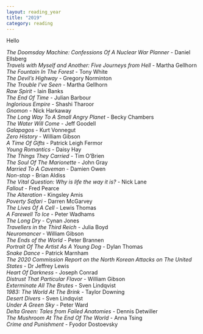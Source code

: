 ```yaml
---
layout: reading_year
title: "2019"
category: reading
---
```


Hello


<i>The Doomsday Machine: Confessions Of A Nuclear War Planner</i> - Daniel Ellsberg  
<i>Travels with Myself and Another: Five Journeys from Hell</i> - Martha Gellhorn  
<i>The Fountain In The Forest</i> - Tony White  
<i>The Devil’s Highway</i> - Gregory Norminton  
<i>The Trouble I've Seen</i> - Martha Gellhorn  
<i>Raw Spirit</i> - Iain Banks  
<i>The End Of Time</i> - Julian Barbour  
<i>Inglorious Empire</i> - Shashi Tharoor  
<i>Gnomon</i> - Nick Harkaway  
<i>The Long Way To A Small Angry Planet</i> - Becky Chambers  
<i>The Water Will Come</i> - Jeff Goodell  
<i>Galapagos</i> - Kurt Vonnegut  
<i>Zero History</i> - William Gibson  
<i>A Time Of Gifts</i> - Patrick Leigh Fermor  
<i>Young Romantics</i> - Daisy Hay  
<i>The Things They Carried</i> - Tim O’Brien   
<i>The Soul Of The Marionette</i> - John Gray  
<i>Married To A Caveman</i> - Damien Owen  
<i>Non-stop</i> - Brian Aldiss  
<i>The Vital Question: Why is life the way it is?</i> - Nick Lane  
<i>Fallout</i> - Fred Pearce  
<i>The Alteration</i> - Kingsley Amis  
<i>Poverty Safari</i> - Darren McGarvey  
<i>The Lives Of A Cell</i> - Lewis Thomas  
<i>A Farewell To Ice</i> - Peter Wadhams  
<i>The Long Dry</i> - Cynan Jones  
<i>Travellers in the Third Reich</i> - Julia Boyd  
<i>Neuromancer</i> - William Gibson  
<i>The Ends of the World</i> - Peter Brannen  
<i>Portrait Of The Artist As A Young Dog</i> - Dylan Thomas  
<i>Snake Dance</i> - Patrick Marnham  
<i>The 2020 Commission Report on the North Korean Attacks on The United States</i> - Dr Jeffrey Lewis  
<i>Heart Of Darkness</i> - Joseph Conrad  
<i>Distrust That Particular Flavor</i> - William Gibson  
<i>Exterminate All The Brutes</i> - Sven Lindqvist  
<i>1983: The World At The Brink</i> - Taylor Downing  
<i>Desert Divers</i> - Sven Lindqvist  
<i>Under A Green Sky</i> - Peter Ward  
<i>Delta Green: Tales from Failed Anatomies</i> - Dennis Detwiller  
<i>The Mushroom At The End Of The World</i> - Anna Tsing  
<i>Crime and Punishment</i> - Fyodor Dostoevsky  
